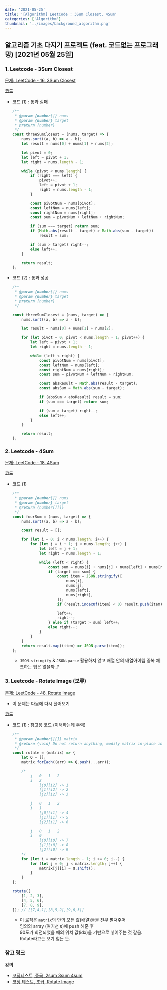 ```yaml
---
date: '2021-05-25'
title: '[Algorithm] LeetCode : 3Sum Closest, 4Sum'
categories: ['Algorithm']
thumbnail: '../images/background_algorithm.png'
---
```


## 알고리즘 기초 다지기 프로젝트 (feat. 코드없는 프로그래밍) [2021년 05월 25일]

### **1.** Leetcode - 3Sum Closest

[문제: LeetCode - 16. 3Sum Closest](https://leetcode.com/problems/3sum-closest/)

**코드**

-   코드 (1) : 통과 실패

    ```js
    /**
     * @param {number[]} nums
     * @param {number} target
     * @return {number}
     */
    const threeSumClosest = (nums, target) => {
        nums.sort((a, b) => a - b);
        let result = nums[0] + nums[1] + nums[2];

        let pivot = 0;
        let left = pivot + 1;
        let right = nums.length - 1;

        while (pivot < nums.length) {
            if (right === left) {
                pivot++;
                left = pivot + 1;
                right = nums.length - 1;
            }

            const pivotNum = nums[pivot];
            const leftNum = nums[left];
            const rightNum = nums[right];
            const sum = pivotNum + leftNum + rightNum;

            if (sum === target) return sum;
            if (Math.abs(result - target) > Math.abs(sum - target))
                result = sum;

            if (sum > target) right--;
            else left++;
        }

        return result;
    };
    ```

-   코드 (2) : 통과 성공

    ```js
    /**
     * @param {number[]} nums
     * @param {number} target
     * @return {number}
     */

    const threeSumClosest = (nums, target) => {
        nums.sort((a, b) => a - b);

        let result = nums[0] + nums[1] + nums[2];

        for (let pivot = 0; pivot < nums.length - 1; pivot++) {
            let left = pivot + 1;
            let right = nums.length - 1;

            while (left < right) {
                const pivotNum = nums[pivot];
                const leftNum = nums[left];
                const rightNum = nums[right];
                const sum = pivotNum + leftNum + rightNum;

                const absResult = Math.abs(result - target);
                const absSum = Math.abs(sum - target);

                if (absSum < absResult) result = sum;
                if (sum === target) return sum;

                if (sum > target) right--;
                else left++;
            }
        }

        return result;
    };
    ```

### **2.** Leetcode - 4Sum

[문제: LeetCode - 18. 4Sum](https://leetcode.com/problems/4sum/)

**코드**

-   코드 (1)

    ```js
    /**
     * @param {number[]} nums
     * @param {number} target
     * @return {number[][]}
     */
    const fourSum = (nums, target) => {
        nums.sort((a, b) => a - b);

        const result = [];

        for (let i = 0; i < nums.length; i++) {
            for (let j = i + 1; j < nums.length; j++) {
                let left = j + 1;
                let right = nums.length - 1;

                while (left < right) {
                    const sum = nums[i] + nums[j] + nums[left] + nums[right];
                    if (target === sum) {
                        const item = JSON.stringify([
                            nums[i],
                            nums[j],
                            nums[left],
                            nums[right],
                        ]);
                        if (result.indexOf(item) < 0) result.push(item);

                        left++;
                        right--;
                    } else if (target > sum) left++;
                    else right--;
                }
            }
        }
        return result.map((item) => JSON.parse(item));
    };
    ```

    -   `JSON.stringify` & `JSON.parse` 활용하지 않고 배열 안의 배열아이템 중복 체크하는 법은 없을까..?

### **3.** Leetcode - Rotate Image (보류)

[문제: LeetCode - 48. Rotate Image](https://leetcode.com/problems/rotate-image/)

-   이 문제는 다음에 다시 풀어보기

**코드**

-   코드 (1) : 참고용 코드 (이해하는데 주력)

    ```js
    /**
     * @param {number[][]} matrix
     * @return {void} Do not return anything, modify matrix in-place instead.
     */
    const rotate = (matrix) => {
        let Q = [];
        matrix.forEach((arr) => Q.push(...arr));

        /*
            j   0   1   2
            i   2
                [j0][i2] -> 1
                [j1][i2] -> 2
                [j2][i2] -> 3
    
            j   0   1   2
            i   1
                [j0][i1] -> 4
                [j1][i1] -> 5
                [j2][i1] -> 6
    
            j   0   1   2
            i   0
                [j0][i0] -> 7
                [j1][i0] -> 8
                [j2][i0] -> 9
        */
        for (let i = matrix.length - 1; i >= 0; i--) {
            for (let j = 0; j < matrix.length; j++) {
                matrix[j][i] = Q.shift();
            }
        }
    };

    rotate([
        [1, 2, 3],
        [4, 5, 6],
        [7, 8, 9],
    ]); // [[7,4,1],[8,5,2],[9,6,3]]
    ```

    -   이 로직은 `matrix`의 안의 모든 값(배열)들을 전부 펼쳐주어  
         임의의 array (여기선 `Q`)에 push 해준 후  
         90도가 회전되었을 때의 위치 값(idx)을 기반으로 넣어주는 것 같음.  
         Rotate라고는 보기 힘든 듯.

### **참고 링크**

**강의**

-   [코딩테스트, 중급, 2sum 3sum 4sum](https://youtu.be/OYQOe76Zc5I)
-   [코딩 테스트, 초급, Rotate Image](https://youtu.be/m340QHYvFXI)
